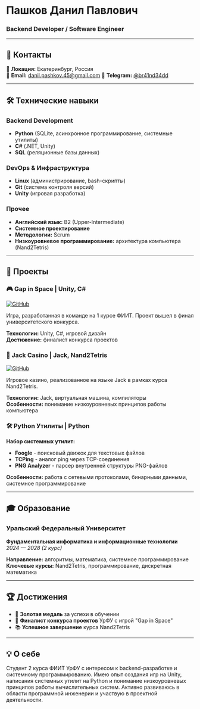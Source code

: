 # **Пашков Данил Павлович**
### Backend Developer / Software Engineer

---

## 👤 **Контакты**

📍 **Локация:** Екатеринбург, Россия  
📧 **Email:** [danil.pashkov.45@gmail.com](mailto:danil.pashkov.45@gmail.com)
💼 **Telegram:** [@br41nd34dd](https://t.me/br41nd34dd)  

---

## 🛠 **Технические навыки**

### **Backend Development**
- **Python** (SQLite, асинхронное программирование, системные утилиты)
- **C#** (.NET, Unity)
- **SQL** (реляционные базы данных)

### **DevOps & Инфраструктура**
- **Linux** (администрирование, bash-скрипты)
- **Git** (система контроля версий)
- **Unity** (игровая разработка)

### **Прочее**
- **Английский язык:** B2 (Upper-Intermediate)
- **Системное проектирование**
- **Методологии:** Scrum
- **Низкоуровневое программирование:** архитектура компьютера (Nand2Tetris)

---

## 🚀 **Проекты**

### **🎮 Gap in Space** | Unity, C#
[![GitHub](https://img.shields.io/badge/GitHub-Репозиторий-blue)](https://github.com/Jazzik-band/Gap_In_Space)

Игра, разработанная в команде на 1 курсе ФИИТ. Проект вышел в финал университетского конкурса.

**Технологии:** Unity, C#, игровой дизайн  
**Достижение:** финалист конкурса проектов

### **🎰 Jack Casino** | Jack, Nand2Tetris  
[![GitHub](https://img.shields.io/badge/GitHub-Репозиторий-blue)](https://github.com/flowboybe/casino)

Игровое казино, реализованное на языке Jack в рамках курса Nand2Tetris.

**Технологии:** Jack, виртуальная машина, компиляторы  
**Особенности:** понимание низкоуровневых принципов работы компьютера

### **🛠 Python Утилиты** | Python
**Набор системных утилит:**
- **Foogle** - поисковый движок для текстовых файлов
- **TCPing** - аналог ping через TCP-соединения
- **PNG Analyzer** - парсер внутренней структуры PNG-файлов

**Особенности:** работа с сетевыми протоколами, бинарными данными, системное программирование

---

## 🎓 **Образование**

### **Уральский Федеральный Университет**
**Фундаментальная информатика и информационные технологии**  
*2024 — 2028 (2 курс)*

**Направление:** алгоритмы, математика, системное программирование  
**Ключевые курсы:** Nand2Tetris, программирование, дискретная математика

---

## 🏆 **Достижения**

- 🥇 **Золотая медаль** за успехи в обучении
- 🏅 **Финалист конкурса проектов** УрФУ с игрой "Gap in Space"
- 📚 **Успешное завершение** курса Nand2Tetris

---

## 💡 **О себе**

Студент 2 курса ФИИТ УрФУ с интересом к backend-разработке и системному программированию. Имею опыт создания игр на Unity, написания системных утилит на Python и понимание низкоуровневых принципов работы вычислительных систем. Активно развиваюсь в области программной инженерии и участвую в проектной деятельности.
